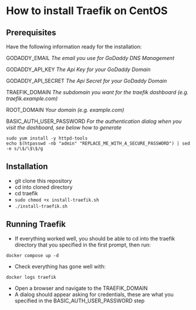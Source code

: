 # How to install Traefik on CentOS

## Prerequisites

Have the following information ready for the installation:

GODADDY_EMAIL
_The email you use for GoDaddy DNS Management_

GODADDY_API_KEY
_The Api Key for your GoDaddy Domain_

GODADDY_API_SECRET
_The Api Secret	for your GoDaddy Domain_

TRAEFIK_DOMAIN
_The subdomain you want for the traefik dashboard (e.g. traefik.example.com)_

ROOT_DOMAIN
_Your domain (e.g. example.com)_

BASIC_AUTH_USER_PASSWORD
_For the authentication dialog when you visit the dashboard, see below how to generate_
```
sudo yum install -y httpd-tools
echo $(htpasswd -nb "admin" "REPLACE_ME_WITH_A_SECURE_PASSWORD") | sed -e s/\$/\$\$/g
```

## Installation
- git clone this repository
- cd into cloned directory
- cd traefik
- `sudo chmod +x install-traefik.sh`
- `./install-traefik.sh`

## Running Traefik
- If everything worked well, you should be able to cd into the traefik directory that you specified in the first prompt, then run:

`docker compose up -d`
- Check everything has gone well with:

`docker logs traefik`
- Open a browser and navigate to the TRAEFIK_DOMAIN
- A dialog should appear asking for credentials, these are what you specified in the BASIC_AUTH_USER_PASSWORD step
